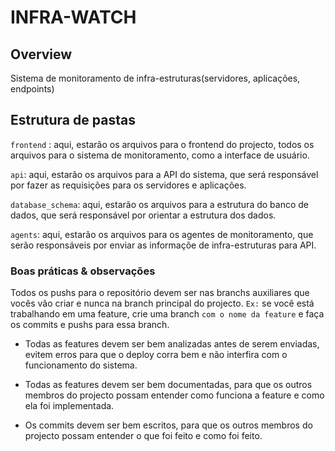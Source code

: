 # INFRA-WATCH

## Overview

Sistema de monitoramento de infra-estruturas(servidores, aplicações, endpoints)

## Estrutura de pastas

`frontend` : aqui, estarão os arquivos para o frontend do projecto, todos os arquivos para o sistema de monitoramento, como a interface de usuário.

`api`: aqui, estarão os arquivos para a API do sistema, que será responsável por fazer as requisições para os servidores e aplicações.

`database_schema`: aqui, estarão os arquivos para a estrutura do banco de dados, que será responsável por orientar a estrutura dos dados.

`agents`: aqui, estarão os arquivos para os agentes de monitoramento, que serão responsáveis por enviar as informaçõe de infra-estruturas para API.

### Boas práticas & observações

Todos os pushs para o repositório devem ser nas branchs auxiliares que vocês vão criar e nunca na branch principal do projecto.
`Ex:` se você está trabalhando em uma feature, crie uma branch `com o nome da feature` e faça os commits e pushs para essa branch.

- Todas as features devem ser bem analizadas antes de serem enviadas, evitem erros para que o deploy corra bem e não interfira com o funcionamento do sistema.

- Todas as features devem ser bem documentadas, para que os outros membros do projecto possam entender como funciona a feature e como ela foi implementada.

- Os commits devem ser bem escritos, para que os outros membros do projecto possam entender o que foi feito e como foi feito.
